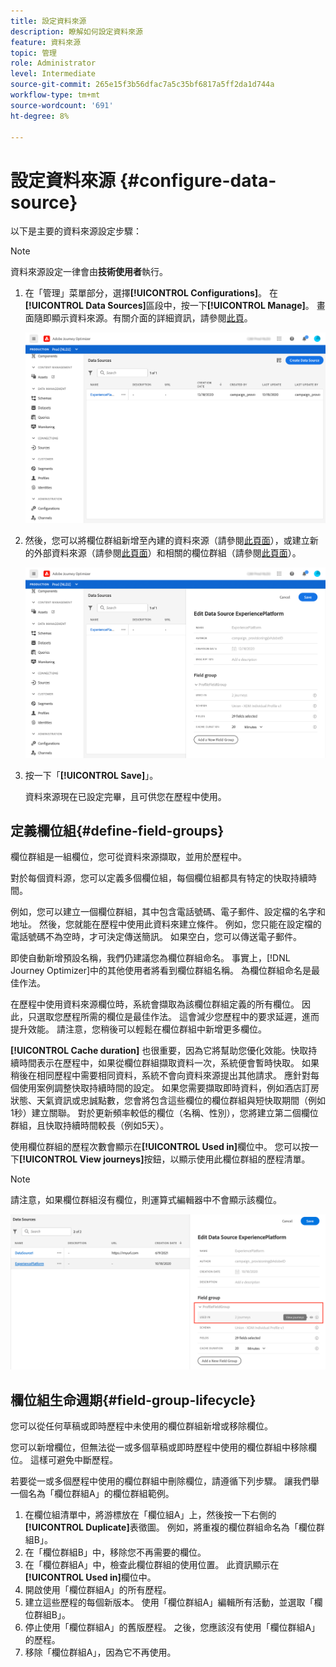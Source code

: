 ```yaml
---
title: 設定資料來源
description: 瞭解如何設定資料來源
feature: 資料來源
topic: 管理
role: Administrator
level: Intermediate
source-git-commit: 265e15f3b56dfac7a5c35bf6817a5ff2da1d744a
workflow-type: tm+mt
source-wordcount: '691'
ht-degree: 8%

---
```


# 設定資料來源 {#configure-data-source}

以下是主要的資料來源設定步驟：

>[!NOTE]
>
>資料來源設定一律會由&#x200B;**技術使用者**&#x200B;執行。

1. 在「管理」菜單部分，選擇&#x200B;**[!UICONTROL Configurations]**。 在&#x200B;**[!UICONTROL Data Sources]**&#x200B;區段中，按一下&#x200B;**[!UICONTROL Manage]**。 畫面隨即顯示資料來源。有關介面的詳細資訊，請參閱[此頁](../user-interface.md)。

   ![](../assets/journey18.png)

1. 然後，您可以將欄位群組新增至內建的資料來源（請參閱[此頁面](../datasource/adobe-experience-platform-data-source.md)），或建立新的外部資料來源（請參閱[此頁面](../datasource/external-data-sources.md)）和相關的欄位群組（請參閱[此頁面](../datasource/configure-data-sources.md#define-field-groups)）。

   ![](../assets/journey23.png)

1. 按一下「**[!UICONTROL Save]**」。

   資料來源現在已設定完畢，且可供您在歷程中使用。

## 定義欄位組{#define-field-groups}

欄位群組是一組欄位，您可從資料來源擷取，並用於歷程中。

對於每個資料源，您可以定義多個欄位組，每個欄位組都具有特定的快取持續時間。

例如，您可以建立一個欄位群組，其中包含電話號碼、電子郵件、設定檔的名字和地址。 然後，您就能在歷程中使用此資料來建立條件。 例如，您只能在設定檔的電話號碼不為空時，才可決定傳送簡訊。 如果空白，您可以傳送電子郵件。

即使自動新增預設名稱，我們仍建議您為欄位群組命名。 事實上，[!DNL Journey Optimizer]中的其他使用者將看到欄位群組名稱。 為欄位群組命名是最佳作法。

在歷程中使用資料來源欄位時，系統會擷取為該欄位群組定義的所有欄位。 因此，只選取您歷程所需的欄位是最佳作法。 這會減少您歷程中的要求延遲，進而提升效能。 請注意，您稍後可以輕鬆在欄位群組中新增更多欄位。

**[!UICONTROL Cache duration]** 也很重要，因為它將幫助您優化效能。快取持續時間表示在歷程中，如果從欄位群組擷取資料一次，系統便會暫時快取。 如果稍後在相同歷程中需要相同資料，系統不會向資料來源提出其他請求。 應針對每個使用案例調整快取持續時間的設定。 如果您需要擷取即時資料，例如酒店訂房狀態、天氣資訊或忠誠點數，您會將包含這些欄位的欄位群組與短快取期間（例如1秒）建立關聯。 對於更新頻率較低的欄位（名稱、性別），您將建立第二個欄位群組，且快取持續時間較長（例如5天）。

使用欄位群組的歷程次數會顯示在&#x200B;**[!UICONTROL Used in]**&#x200B;欄位中。 您可以按一下&#x200B;**[!UICONTROL View journeys]**&#x200B;按鈕，以顯示使用此欄位群組的歷程清單。

>[!NOTE]
>
>請注意，如果欄位群組沒有欄位，則運算式編輯器中不會顯示該欄位。

![](../assets/journey3bis.png)

## 欄位組生命週期{#field-group-lifecycle}

您可以從任何草稿或即時歷程中未使用的欄位群組新增或移除欄位。

您可以新增欄位，但無法從一或多個草稿或即時歷程中使用的欄位群組中移除欄位。 這樣可避免中斷歷程。

若要從一或多個歷程中使用的欄位群組中刪除欄位，請遵循下列步驟。 讓我們舉一個名為「欄位群組A」的欄位群組範例。

1. 在欄位組清單中，將游標放在「欄位組A」上，然後按一下右側的&#x200B;**[!UICONTROL Duplicate]**&#x200B;表徵圖。 例如，將重複的欄位群組命名為「欄位群組B」。
1. 在「欄位群組B」中，移除您不再需要的欄位。
1. 在「欄位群組A」中，檢查此欄位群組的使用位置。 此資訊顯示在&#x200B;**[!UICONTROL Used in]**&#x200B;欄位中。
1. 開啟使用「欄位群組A」的所有歷程。
1. 建立這些歷程的每個新版本。 使用「欄位群組A」編輯所有活動，並選取「欄位群組B」。
1. 停止使用「欄位群組A」的舊版歷程。 之後，您應該沒有使用「欄位群組A」的歷程。
1. 移除「欄位群組A」，因為它不再使用。

